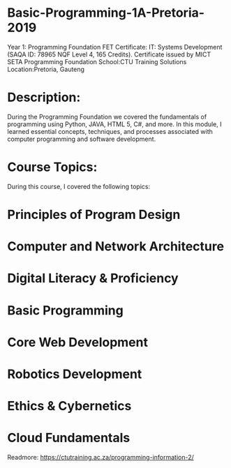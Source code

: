 # Basic-Programming-1A-Pretoria-2019
Year 1: Programming Foundation FET Certificate: IT: Systems Development (SAQA ID: 78965 NQF Level 4, 165 Credits). Certificate issued by MICT SETA
Programming Foundation
School:CTU Training Solutions
Location:Pretoria, Gauteng

# Description:
During the Programming Foundation we covered the fundamentals of programming using Python, JAVA, HTML 5, C#, and more. In this module, I learned essential concepts, techniques, and processes associated with computer programming and software development.

# Course Topics:
During this course, I covered the following topics:

# Principles of Program Design
# Computer and Network Architecture
# Digital Literacy & Proficiency
# Basic Programming
# Core Web Development
# Robotics Development
# Ethics & Cybernetics
# Cloud Fundamentals

Readmore: https://ctutraining.ac.za/programming-information-2/
